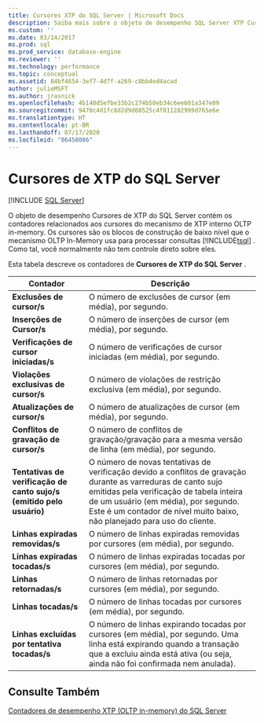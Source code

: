 ```yaml
---
title: Cursores XTP do SQL Server | Microsoft Docs
description: Saiba mais sobre o objeto de desempenho SQL Server XTP Cursors, que contém contadores relacionados aos cursores do mecanismo interno do OLTP in-memory.
ms.custom: ''
ms.date: 03/14/2017
ms.prod: sql
ms.prod_service: database-engine
ms.reviewer: ''
ms.technology: performance
ms.topic: conceptual
ms.assetid: 84bf4654-3ef7-4d7f-a269-c8bb4ed4acad
author: julieMSFT
ms.author: jrasnick
ms.openlocfilehash: 4b140d5efbe33b2c274b50eb34c6ee601a347e09
ms.sourcegitcommit: 9470c4d1fc8d2d9d08525c4f811282999d765e6e
ms.translationtype: HT
ms.contentlocale: pt-BR
ms.lasthandoff: 07/17/2020
ms.locfileid: "86458086"
---
```

# <a name="sql-server-xtp-cursors"></a>Cursores de XTP do SQL Server
 [!INCLUDE [SQL Server](../../includes/applies-to-version/sqlserver.md)]

  O objeto de desempenho Cursores de XTP do SQL Server contém os contadores relacionados aos cursores do mecanismo de XTP interno OLTP in-memory. Os cursores são os blocos de construção de baixo nível que o mecanismo OLTP In-Memory usa para processar consultas [!INCLUDE[tsql](../../includes/tsql-md.md)] . Como tal, você normalmente não tem controle direto sobre eles.  
  
 Esta tabela descreve os contadores de **Cursores de XTP do SQL Server** .  
  
|Contador|Descrição|  
|-------------|-----------------|  
|**Exclusões de cursor/s**|O número de exclusões de cursor (em média), por segundo.|  
|**Inserções de Cursor/s**|O número de inserções de cursor (em média), por segundo.|  
|**Verificações de cursor iniciadas/s**|O número de verificações de cursor iniciadas (em média), por segundo.|  
|**Violações exclusivas de cursor/s**|O número de violações de restrição exclusiva (em média), por segundo.|  
|**Atualizações de cursor/s**|O número de atualizações de cursor (em média), por segundo.|  
|**Conflitos de gravação de cursor/s**|O número de conflitos de gravação/gravação para a mesma versão de linha (em média), por segundo.|  
|**Tentativas de verificação de canto sujo/s (emitido pelo usuário)**|O número de novas tentativas de verificação devido a conflitos de gravação durante as varreduras de canto sujo emitidas pela verificação de tabela inteira de um usuário (em média), por segundo. Este é um contador de nível muito baixo, não planejado para uso do cliente.|  
|**Linhas expiradas removidas/s**|O número de linhas expiradas removidas por cursores (em média), por segundo.|  
|**Linhas expiradas tocadas/s**|O número de linhas expiradas tocadas por cursores (em média), por segundo.|  
|**Linhas retornadas/s**|O número de linhas retornadas por cursores (em média), por segundo.|  
|**Linhas tocadas/s**|O número de linhas tocadas por cursores (em média), por segundo.|  
|**Linhas excluídas por tentativa tocadas/s**|O número de linhas expirando tocadas por cursores (em média), por segundo. Uma linha está expirando quando a transação que a excluiu ainda está ativa (ou seja, ainda não foi confirmada nem anulada).|  
  
## <a name="see-also"></a>Consulte Também  
 [Contadores de desempenho XTP &#40;OLTP in-memory&#41; do SQL Server](../../relational-databases/performance-monitor/sql-server-xtp-in-memory-oltp-performance-counters.md)  
  
  

